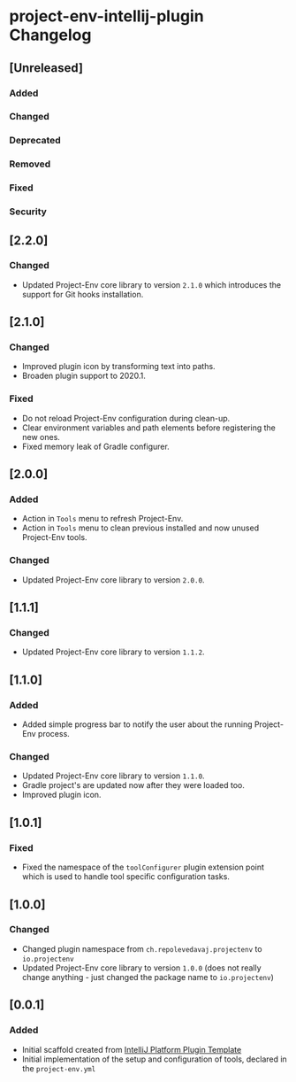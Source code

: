 <!-- Keep a Changelog guide -> https://keepachangelog.com -->

# project-env-intellij-plugin Changelog

## [Unreleased]
### Added

### Changed

### Deprecated

### Removed

### Fixed

### Security
## [2.2.0]
### Changed
- Updated Project-Env core library to version `2.1.0` which introduces the support for Git hooks installation.

## [2.1.0]
### Changed
- Improved plugin icon by transforming text into paths.
- Broaden plugin support to 2020.1.

### Fixed
- Do not reload Project-Env configuration during clean-up.
- Clear environment variables and path elements before registering the new ones.
- Fixed memory leak of Gradle configurer.

## [2.0.0]
### Added
- Action in `Tools` menu to refresh Project-Env.
- Action in `Tools` menu to clean previous installed and now unused Project-Env tools.

### Changed
- Updated Project-Env core library to version `2.0.0`.

## [1.1.1]
### Changed
- Updated Project-Env core library to version `1.1.2`.

## [1.1.0]
### Added
- Added simple progress bar to notify the user about the running Project-Env process.

### Changed
- Updated Project-Env core library to version `1.1.0`.
- Gradle project's are updated now after they were loaded too.
- Improved plugin icon.

## [1.0.1]
### Fixed
- Fixed the namespace of the `toolConfigurer` plugin extension point which is used to handle tool specific configuration tasks.

## [1.0.0]
### Changed
- Changed plugin namespace from `ch.repolevedavaj.projectenv` to `io.projectenv`
- Updated Project-Env core library to version `1.0.0` (does not really change anything - just changed the package name to `io.projectenv`)

## [0.0.1]
### Added
- Initial scaffold created from [IntelliJ Platform Plugin Template](https://github.com/JetBrains/intellij-platform-plugin-template)
- Initial implementation of the setup and configuration of tools, declared in the `project-env.yml` 
